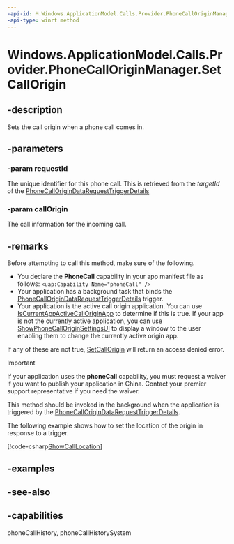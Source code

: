 ```yaml
---
-api-id: M:Windows.ApplicationModel.Calls.Provider.PhoneCallOriginManager.SetCallOrigin(System.Guid,Windows.ApplicationModel.Calls.Provider.PhoneCallOrigin)
-api-type: winrt method
---
```


<!-- Method syntax
public void SetCallOrigin(System.Guid requestId, Windows.ApplicationModel.Calls.Provider.PhoneCallOrigin callOrigin)
-->

# Windows.ApplicationModel.Calls.Provider.PhoneCallOriginManager.SetCallOrigin

## -description
Sets the call origin when a phone call comes in.

## -parameters
### -param requestId
The unique identifier for this phone call. This is retrieved from the *targetId* of the [PhoneCallOriginDataRequestTriggerDetails](../windows.applicationmodel.calls.background/phonecallorigindatarequesttriggerdetails.md)

### -param callOrigin
The call information for the incoming call.

## -remarks
Before attempting to call this method, make sure of the following.
+ You declare the **PhoneCall** capability in your app manifest file as follows: `<uap:Capability Name="phoneCall" />`
+ Your application has a background task that binds the [PhoneCallOriginDataRequestTriggerDetails](../windows.applicationmodel.calls.background/phonecallorigindatarequesttriggerdetails.md) trigger.
+ Your application is the active call origin application. You can use [IsCurrentAppActiveCallOriginApp](phonecalloriginmanager_iscurrentappactivecalloriginapp.md) to determine if this is true. If your app is not the currently active application, you can use [ShowPhoneCallOriginSettingsUI](phonecalloriginmanager_showphonecalloriginsettingsui_1617140504.md) to display a window to the user enabling them to change the currently active origin app.


If any of these are not true, [SetCallOrigin](phonecalloriginmanager_setcallorigin_742485117.md) will return an access denied error.

> [!IMPORTANT]
> If your application uses the **phoneCall** capability, you must request a waiver if you want to publish your application in China. Contact your premier support representative if you need the waiver.

This method should be invoked in the background when the application is triggered by the [PhoneCallOriginDataRequestTriggerDetails](../windows.applicationmodel.calls.background/phonecallorigindatarequesttriggerdetails.md).

The following example shows how to set the location of the origin in response to a trigger.



[!code-csharp[ShowCallLocation](../windows.applicationmodel.calls.provider/code/CallProvider/cs/Scenario1.xaml.cs#SnippetShowCallLocation)]

## -examples

## -see-also

## -capabilities
phoneCallHistory, phoneCallHistorySystem
